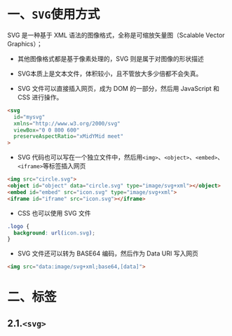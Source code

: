 # 一、`SVG`使用方式

SVG 是一种基于 XML 语法的图像格式，全称是可缩放矢量图（Scalable Vector Graphics）；

- 其他图像格式都是基于像素处理的，SVG 则是属于对图像的形状描述
- SVG本质上是文本文件，体积较小，且不管放大多少倍都不会失真。

- SVG 文件可以直接插入网页，成为 DOM 的一部分，然后用 JavaScript 和 CSS 进行操作。

```html
<svg
  id="mysvg"
  xmlns="http://www.w3.org/2000/svg"
  viewBox="0 0 800 600"
  preserveAspectRatio="xMidYMid meet"
>
```

- SVG 代码也可以写在一个独立文件中，然后用`<img>`、`<object>`、`<embed>`、`<iframe>`等标签插入网页

```html
<img src="circle.svg">
<object id="object" data="circle.svg" type="image/svg+xml"></object>
<embed id="embed" src="icon.svg" type="image/svg+xml">
<iframe id="iframe" src="icon.svg"></iframe>
```

- CSS 也可以使用 SVG 文件

```css
.logo {
  background: url(icon.svg);
}
```

- SVG 文件还可以转为 BASE64 编码，然后作为 Data URI 写入网页

```html
<img src="data:image/svg+xml;base64,[data]">
```

# 二、标签

## 2.1.`<svg>`

